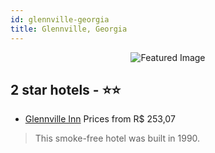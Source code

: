 ```yaml
---
id: glennville-georgia
title: Glennville, Georgia
---
```


<center><img src="https://i.travelapi.com/hotels/2000000/1420000/1415000/1414986/1e240cf9_z.jpg" alt="Featured Image" /></center>


##  2 star hotels - ⭐️⭐️

-    [Glennville Inn](https://us.hurb.com/hotels/glennville/glennville-inn-JNP-JP254159?cmp=18055) Prices from R$ 253,07
   > This smoke-free hotel was built in 1990.
